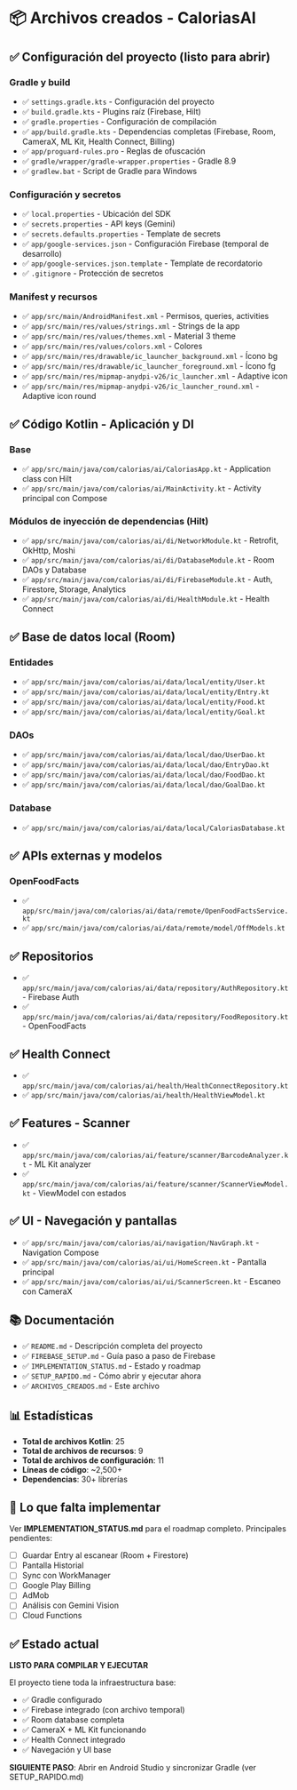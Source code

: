 # 📦 Archivos creados - CaloriasAI

## ✅ Configuración del proyecto (listo para abrir)

### Gradle y build
- ✅ `settings.gradle.kts` - Configuración del proyecto
- ✅ `build.gradle.kts` - Plugins raíz (Firebase, Hilt)
- ✅ `gradle.properties` - Configuración de compilación
- ✅ `app/build.gradle.kts` - Dependencias completas (Firebase, Room, CameraX, ML Kit, Health Connect, Billing)
- ✅ `app/proguard-rules.pro` - Reglas de ofuscación
- ✅ `gradle/wrapper/gradle-wrapper.properties` - Gradle 8.9
- ✅ `gradlew.bat` - Script de Gradle para Windows

### Configuración y secretos
- ✅ `local.properties` - Ubicación del SDK
- ✅ `secrets.properties` - API keys (Gemini)
- ✅ `secrets.defaults.properties` - Template de secrets
- ✅ `app/google-services.json` - Configuración Firebase (temporal de desarrollo)
- ✅ `app/google-services.json.template` - Template de recordatorio
- ✅ `.gitignore` - Protección de secretos

### Manifest y recursos
- ✅ `app/src/main/AndroidManifest.xml` - Permisos, queries, activities
- ✅ `app/src/main/res/values/strings.xml` - Strings de la app
- ✅ `app/src/main/res/values/themes.xml` - Material 3 theme
- ✅ `app/src/main/res/values/colors.xml` - Colores
- ✅ `app/src/main/res/drawable/ic_launcher_background.xml` - Ícono bg
- ✅ `app/src/main/res/drawable/ic_launcher_foreground.xml` - Ícono fg
- ✅ `app/src/main/res/mipmap-anydpi-v26/ic_launcher.xml` - Adaptive icon
- ✅ `app/src/main/res/mipmap-anydpi-v26/ic_launcher_round.xml` - Adaptive icon round

## ✅ Código Kotlin - Aplicación y DI

### Base
- ✅ `app/src/main/java/com/calorias/ai/CaloriasApp.kt` - Application class con Hilt
- ✅ `app/src/main/java/com/calorias/ai/MainActivity.kt` - Activity principal con Compose

### Módulos de inyección de dependencias (Hilt)
- ✅ `app/src/main/java/com/calorias/ai/di/NetworkModule.kt` - Retrofit, OkHttp, Moshi
- ✅ `app/src/main/java/com/calorias/ai/di/DatabaseModule.kt` - Room DAOs y Database
- ✅ `app/src/main/java/com/calorias/ai/di/FirebaseModule.kt` - Auth, Firestore, Storage, Analytics
- ✅ `app/src/main/java/com/calorias/ai/di/HealthModule.kt` - Health Connect

## ✅ Base de datos local (Room)

### Entidades
- ✅ `app/src/main/java/com/calorias/ai/data/local/entity/User.kt`
- ✅ `app/src/main/java/com/calorias/ai/data/local/entity/Entry.kt`
- ✅ `app/src/main/java/com/calorias/ai/data/local/entity/Food.kt`
- ✅ `app/src/main/java/com/calorias/ai/data/local/entity/Goal.kt`

### DAOs
- ✅ `app/src/main/java/com/calorias/ai/data/local/dao/UserDao.kt`
- ✅ `app/src/main/java/com/calorias/ai/data/local/dao/EntryDao.kt`
- ✅ `app/src/main/java/com/calorias/ai/data/local/dao/FoodDao.kt`
- ✅ `app/src/main/java/com/calorias/ai/data/local/dao/GoalDao.kt`

### Database
- ✅ `app/src/main/java/com/calorias/ai/data/local/CaloriasDatabase.kt`

## ✅ APIs externas y modelos

### OpenFoodFacts
- ✅ `app/src/main/java/com/calorias/ai/data/remote/OpenFoodFactsService.kt`
- ✅ `app/src/main/java/com/calorias/ai/data/remote/model/OffModels.kt`

## ✅ Repositorios

- ✅ `app/src/main/java/com/calorias/ai/data/repository/AuthRepository.kt` - Firebase Auth
- ✅ `app/src/main/java/com/calorias/ai/data/repository/FoodRepository.kt` - OpenFoodFacts

## ✅ Health Connect

- ✅ `app/src/main/java/com/calorias/ai/health/HealthConnectRepository.kt`
- ✅ `app/src/main/java/com/calorias/ai/health/HealthViewModel.kt`

## ✅ Features - Scanner

- ✅ `app/src/main/java/com/calorias/ai/feature/scanner/BarcodeAnalyzer.kt` - ML Kit analyzer
- ✅ `app/src/main/java/com/calorias/ai/feature/scanner/ScannerViewModel.kt` - ViewModel con estados

## ✅ UI - Navegación y pantallas

- ✅ `app/src/main/java/com/calorias/ai/navigation/NavGraph.kt` - Navigation Compose
- ✅ `app/src/main/java/com/calorias/ai/ui/HomeScreen.kt` - Pantalla principal
- ✅ `app/src/main/java/com/calorias/ai/ui/ScannerScreen.kt` - Escaneo con CameraX

## 📚 Documentación

- ✅ `README.md` - Descripción completa del proyecto
- ✅ `FIREBASE_SETUP.md` - Guía paso a paso de Firebase
- ✅ `IMPLEMENTATION_STATUS.md` - Estado y roadmap
- ✅ `SETUP_RAPIDO.md` - Cómo abrir y ejecutar ahora
- ✅ `ARCHIVOS_CREADOS.md` - Este archivo

## 📊 Estadísticas

- **Total de archivos Kotlin**: 25
- **Total de archivos de recursos**: 9
- **Total de archivos de configuración**: 11
- **Líneas de código**: ~2,500+
- **Dependencias**: 30+ librerías

## 🎯 Lo que falta implementar

Ver **IMPLEMENTATION_STATUS.md** para el roadmap completo. Principales pendientes:

- [ ] Guardar Entry al escanear (Room + Firestore)
- [ ] Pantalla Historial
- [ ] Sync con WorkManager
- [ ] Google Play Billing
- [ ] AdMob
- [ ] Análisis con Gemini Vision
- [ ] Cloud Functions

## ✅ Estado actual

**LISTO PARA COMPILAR Y EJECUTAR**

El proyecto tiene toda la infraestructura base:
- ✅ Gradle configurado
- ✅ Firebase integrado (con archivo temporal)
- ✅ Room database completa
- ✅ CameraX + ML Kit funcionando
- ✅ Health Connect integrado
- ✅ Navegación y UI base

**SIGUIENTE PASO**: Abrir en Android Studio y sincronizar Gradle (ver SETUP_RAPIDO.md)
